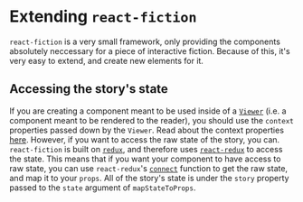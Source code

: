 # Extending `react-fiction`

`react-fiction` is a very small framework, only providing the components absolutely neccessary for a piece of interactive fiction. Because of this, it's very easy to extend, and create new elements for it.

## Accessing the story's state

If you are creating a component meant to be used inside of a [`Viewer`](api/Viewer.md) (i.e. a component meant to be rendered to the reader), you should use the `context` properties passed down by the `Viewer`. Read about the context properties [here](api/Viewer.md#context-properties). However, if you want to access the raw state of the story, you can. `react-fiction` is built on [`redux`](https://rackt.github.io/redux/), and therefore uses [`react-redux`](https://github.com/rackt/react-redux) to access the state. This means that if you want your component to have access to raw state, you can use `react-redux`'s [`connect`](https://github.com/rackt/react-redux/blob/master/docs/api.md#connectmapstatetoprops-mapdispatchtoprops-mergeprops-options) function to get the raw state, and map it to your `props`. All of the story's state is under the `story` property passed to the `state` argument of `mapStateToProps`.

